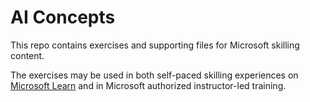 # AI Concepts
<!-- Change the title above as appropriate -->

<!-- Review the notes in the index.md file to set up the repo for GitHub Pages -->

This repo contains exercises and supporting files for Microsoft skilling content.

The exercises may be used in both self-paced skilling experiences on [Microsoft Learn](https://learn.microsoft.com) and in Microsoft authorized instructor-led training.
<!-- Update the paragraph above with a link to a specific Learning Path or course as appropriate -->
